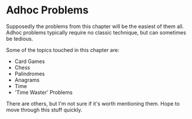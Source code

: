 Adhoc Problems
==============

Supposedly the problems from this chapter will be the easiest of them all. Adhoc problems typically require no classic technique, but can sometimes be tedious.

Some of the topics touched in this chapter are:

* Card Games
* Chess
* Palindromes
* Anagrams
* Time
* 'Time Waster' Problems

There are others, but I'm not sure if it's worth mentioning them. Hope to move through this stuff quickly.
